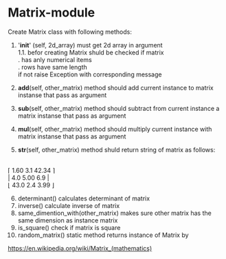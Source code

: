 # Matrix-module

Create Matrix class with following methods:

1. '__init__' (self, 2d_array) must get 2d array in argument <br>
1.1. befor creating Matrix shuld be checked if matrix <br>
   . has anly numerical items <br>
   . rows have same length <br>
if not raise Exception with corresponding message <br>

2. __add__(self, other_matrix) method should add current instance to matrix instanse that pass as argument <br>
3. __sub__(self, other_matrix) method should subtract from current instance a matrix instanse that pass as argument <br>
4. __mul__(self, other_matrix) method should multiply current instance with matrix instanse that pass as argument <br>
5. __str__(self, other_matrix) method shuld return string of matrix as follows: <br>
<br>
⌈ 1.60  3.1 42.34 ⌉ <br>
|  4.0 5.00   6.9 | <br>
⌊ 43.0  2.4  3.99 ⌋ <br>

6. determinant() calculates determinant of matrix <br>
7. inverse() calculate inverse of matrix <br>
8. same_dimention_with(other_matrix) makes sure other matrix has the same dimension as instance matrix <br>
9. is_square() check if matrix is square <br>
10. random_matrix() static method returns instance of Matrix by <br>


https://en.wikipedia.org/wiki/Matrix_(mathematics)
